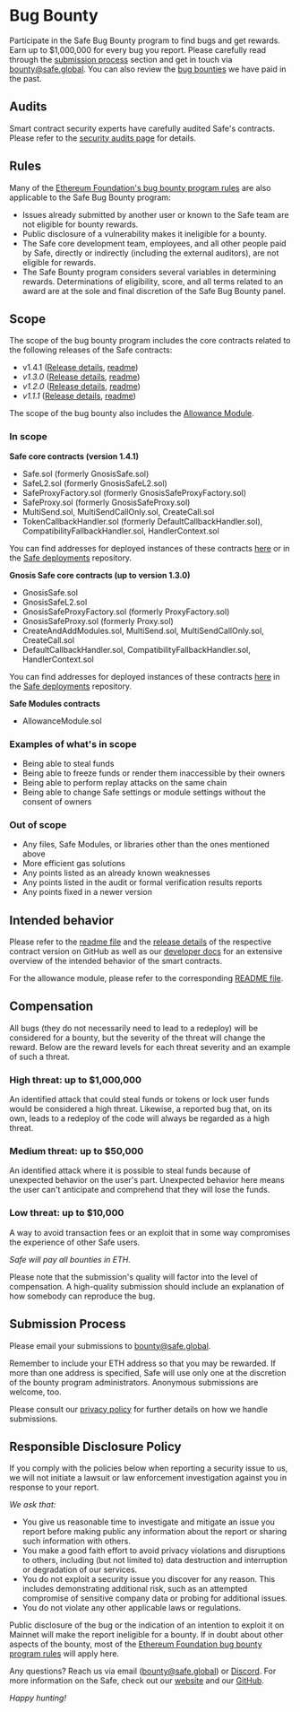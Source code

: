 # Bug Bounty

Participate in the Safe Bug Bounty program to find bugs and get rewards. Earn up to $1,000,000 for every bug you report. Please carefully read through the [submission process](./bug-bounty-program.md#submission-process) section and get in touch via [bounty@safe.global](mailto:bounty@safe.global). You can also review the [bug bounties](./past-paid-bounties.md) we have paid in the past.

## Audits

Smart contract security experts have carefully audited Safe's contracts. Please refer to the [security audits page](../safe-smart-account/security-audits.md) for details.

## Rules

Many of the [Ethereum Foundation's bug bounty program rules](https://bounty.ethereum.org) are also applicable to the Safe Bug Bounty program:

* Issues already submitted by another user or known to the Safe team are not eligible for bounty rewards.
* Public disclosure of a vulnerability makes it ineligible for a bounty.
* The Safe core development team, employees, and all other people paid by Safe, directly or indirectly (including the external auditors), are not eligible for rewards.
* The Safe Bounty program considers several variables in determining rewards. Determinations of eligibility, score, and all terms related to an award are at the sole and final discretion of the Safe Bug Bounty panel.

## Scope

The scope of the bug bounty program includes the core contracts related to the following releases of the Safe contracts:

* v1.4.1 ([Release details](https://github.com/safe-global/safe-contracts/releases/tag/v1.4.1), [readme](https://github.com/safe-global/safe-contracts/blob/v1.4.1/README.md))
* _v1.3.0_ ([Release details](https://github.com/safe-global/safe-contracts/releases/tag/v1.3.0), [readme](https://github.com/safe-global/safe-contracts/blob/v1.3.0/README.md))
* _v1.2.0_ ([Release details](https://github.com/safe-global/safe-contracts/releases/tag/v1.2.0), [readme](https://github.com/safe-global/safe-contracts/blob/v1.2.0/README.md))
* _v1.1.1_ ([Release details](https://github.com/safe-global/safe-contracts/releases/tag/v1.1.1), [readme](https://github.com/safe-global/safe-contracts/blob/v1.1.1/README.md))

The scope of the bug bounty also includes the [Allowance Module](https://github.com/safe-global/safe-modules/blob/47e2b486b0b31d97bab7648a3f76de9038c6e67b/allowances).

### In scope

**Safe core contracts (version 1.4.1)**

* Safe.sol (formerly GnosisSafe.sol)
* SafeL2.sol (formerly GnosisSafeL2.sol)
* SafeProxyFactory.sol (formerly GnosisSafeProxyFactory.sol)
* SafeProxy.sol (formerly GnosisSafeProxy.sol)
* MultiSend.sol, MultiSendCallOnly.sol, CreateCall.sol
* TokenCallbackHandler.sol (formerly DefaultCallbackHandler.sol), CompatibilityFallbackHandler.sol, HandlerContext.sol

You can find addresses for deployed instances of these contracts [here](../safe-smart-account/supported-networks/v1.4.1.md) or in the [Safe deployments](https://github.com/safe-global/safe-deployments) repository.

**Gnosis Safe core contracts (up to version 1.3.0)**

* GnosisSafe.sol
* GnosisSafeL2.sol
* GnosisSafeProxyFactory.sol (formerly ProxyFactory.sol)
* GnosisSafeProxy.sol (formerly Proxy.sol)
* CreateAndAddModules.sol, MultiSend.sol, MultiSendCallOnly.sol, CreateCall.sol
* DefaultCallbackHandler.sol, CompatibilityFallbackHandler.sol, HandlerContext.sol

You can find addresses for deployed instances of these contracts [here](../safe-smart-account/supported-networks/v1.3.0.md) in the [Safe deployments](https://github.com/safe-global/safe-deployments) repository.

**Safe Modules contracts**

* AllowanceModule.sol

### Examples of what's in scope

* Being able to steal funds
* Being able to freeze funds or render them inaccessible by their owners
* Being able to perform replay attacks on the same chain
* Being able to change Safe settings or module settings without the consent of owners

### Out of scope

* Any files, Safe Modules, or libraries other than the ones mentioned above
* More efficient gas solutions
* Any points listed as an already known weaknesses
* Any points listed in the audit or formal verification results reports
* Any points fixed in a newer version

## Intended behavior

Please refer to the [readme file](https://github.com/safe-global/safe-contracts/blob/v1.3.0/README.md) and the [release details](https://github.com/safe-global/safe-contracts/releases) of the respective contract version on GitHub as well as our [developer docs](https://docs.safe.global) for an extensive overview of the intended behavior of the smart contracts.

For the allowance module, please refer to the corresponding [README file](https://github.com/safe-global/safe-modules/blob/47e2b486b0b31d97bab7648a3f76de9038c6e67b/allowances/README.md).

## Compensation

All bugs (they do not necessarily need to lead to a redeploy) will be considered for a bounty, but the severity of the threat will change the reward. Below are the reward levels for each threat severity and an example of such a threat.

### High threat: up to $1,000,000

An identified attack that could steal funds or tokens or lock user funds would be considered a high threat. Likewise, a reported bug that, on its own, leads to a redeploy of the code will always be regarded as a high threat.

### Medium threat: up to $50,000

An identified attack where it is possible to steal funds because of unexpected behavior on the user's part. Unexpected behavior here means the user can't anticipate and comprehend that they will lose the funds.

### Low threat: up to $10,000

A way to avoid transaction fees or an exploit that in some way compromises the experience of other Safe users.

_Safe will pay all bounties in ETH._

Please note that the submission's quality will factor into the level of compensation. A high-quality submission should include an explanation of how somebody can reproduce the bug.


## Submission Process

Please email your submissions to [bounty@safe.global](mailto:bounty@safe.global).

Remember to include your ETH address so that you may be rewarded. If more than one address is specified, Safe will use only one at the discretion of the bounty program administrators. Anonymous submissions are welcome, too.

Please consult our [privacy policy](https://safe.global/privacy) for further details on how we handle submissions.

## Responsible Disclosure Policy

If you comply with the policies below when reporting a security issue to us, we will not initiate a lawsuit or law enforcement investigation against you in response to your report.

_We ask that:_

* You give us reasonable time to investigate and mitigate an issue you report before making public any information about the report or sharing such information with others.
* You make a good faith effort to avoid privacy violations and disruptions to others, including (but not limited to) data destruction and interruption or degradation of our services.
* You do not exploit a security issue you discover for any reason. This includes demonstrating additional risk, such as an attempted compromise of sensitive company data or probing for additional issues.
* You do not violate any other applicable laws or regulations.

Public disclosure of the bug or the indication of an intention to exploit it on Mainnet will make the report ineligible for a bounty. If in doubt about other aspects of the bounty, most of the [Ethereum Foundation bug bounty program rules](https://bounty.ethereum.org) will apply here.

Any questions? Reach us via email ([bounty@safe.global](mailto:bounty@safe.global)) or [Discord](https://chat.safe.global). For more information on the Safe, check out our [website](https://safe.global) and our [GitHub](https://github.com/safe-global).

_Happy hunting!_
